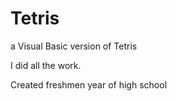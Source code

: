 # Tetris
a Visual Basic version of Tetris

I did all the work.

Created freshmen year of high school
